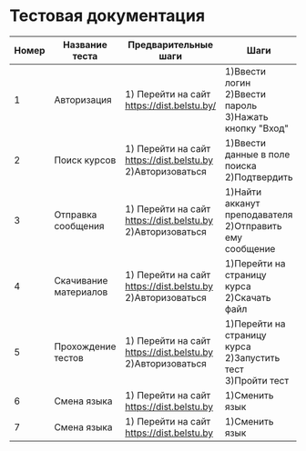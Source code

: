 # Тестовая документация
| Номер | Название теста | Предварительные шаги | Шаги     | Ожидаемый результат | Результат | Описание | Скриншот |
| ----- | -------------- | -------------------- | -------- | ------------------- | --------- | -------- | -------- |
| 1 | Авторизация | 1) Перейти на сайт https://dist.belstu.by/ | 1)Ввести логин<br>2)Ввести пароль<br>3)Нажать кнопку "Вход" | Вход в аккаунт | Успешно | - | <image src="test1.jpg" alt="Ошибка загрузки"> |
| 2 | Поиск курсов | 1) Перейти на сайт https://dist.belstu.by<br>2)Авторизоваться | 1)Ввести данные в поле поиска<br>2)Подтвердить | Сработавший поиск | Успешно | - | <image src="test2.jpg" alt="Ошибка загрузки"> |
| 3 | Отправка сообщения | 1) Перейти на сайт https://dist.belstu.by<br>2)Авторизоваться | 1)Найти акканут преподавателя<br>2)Отправить ему сообщение | Отправленное сообщение | Успешно | - | <image src="test3.jpg" alt="Ошибка загрузки"> |
| 4 | Скачивание материалов | 1) Перейти на сайт https://dist.belstu.by<br>2)Авторизоваться | 1)Перейти на страницу курса<br>2)Скачать файл | Скачанный файл | Успешно | - | <image src="test4.jpg" alt="Ошибка загрузки"> |
| 5 | Прохождение тестов | 1) Перейти на сайт https://dist.belstu.by<br>2)Авторизоваться | 1)Перейти на страницу курса<br>2)Запустить тест<br>3)Пройти тест | Пройденный тест | Успешно | - | <image src="test5.jpg" alt="Ошибка загрузки"> |
| 6 | Смена языка | 1) Перейти на сайт https://dist.belstu.by<br> | 1)Сменить язык | Измененный язык | Успешно | - | <image src="test6.jpg" alt="Ошибка загрузки"> |
| 7 | Смена языка | 1) Перейти на сайт https://dist.belstu.by<br> | 1)Сменить язык | Измененный язык | Успешно | - | <image src="test7.jpg" alt="Ошибка загрузки"> |


